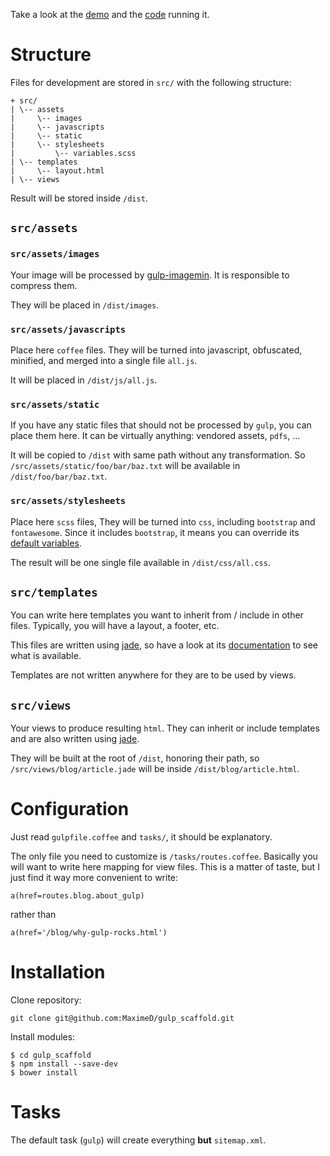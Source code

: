 Take a look at the [demo](http://maximed.github.io/gulp_scaffold/dist/)
and the [code](https://github.com/MaximeD/gulp_scaffold/tree/gh-pages) running it.

# Structure

Files for development are stored in `src/`
with the following structure:

```
+ src/
| \-- assets
|     \-- images
|     \-- javascripts
|     \-- static
|     \-- stylesheets
|         \-- variables.scss
| \-- templates
|     \-- layout.html
| \-- views
```

Result will be stored inside `/dist`.

## `src/assets`

### `src/assets/images`

Your image will be processed by [gulp-imagemin](https://www.npmjs.com/package/gulp-imagemin).
It is responsible to compress them.

They will be placed in `/dist/images`.

### `src/assets/javascripts`

Place here `coffee` files.
They will be turned into javascript, obfuscated, minified,
and merged into a single file `all.js`.

It will be placed in `/dist/js/all.js`.


### `src/assets/static`

If you have any static files that should not be processed by `gulp`,
you can place them here.
It can be virtually anything: vendored assets, `pdfs`, …

It will be copied to `/dist` with same path without any transformation.
So `/src/assets/static/foo/bar/baz.txt` will be available in `/dist/foo/bar/baz.txt`.


### `src/assets/stylesheets`

Place here `scss` files,
They will be turned into `css`, including `bootstrap` and `fontawesome`.
Since it includes `bootstrap`, it means you can override its [default variables](https://github.com/twbs/bootstrap/blob/master/less/variables.less).

The result will be one single file available in `/dist/css/all.css`.

## `src/templates`

You can write here templates you want to inherit from / include in other files.
Typically, you will have a layout, a footer, etc.

This files are written using [jade](http://jade-lang.com/),
so have a look at its [documentation](http://jade-lang.com/reference/) to see what is available.

Templates are not written anywhere for they are to be used by views.

## `src/views`

Your views to produce resulting `html`.
They can inherit or include templates and are also written using [jade](http://jade-lang.com/).

They will be built at the root of `/dist`, honoring their path,
so `/src/views/blog/article.jade` will be inside `/dist/blog/article.html`.


# Configuration

Just read `gulpfile.coffee` and `tasks/`, it should be explanatory.

The only file you need to customize is `/tasks/routes.coffee`.
Basically you will want to write here mapping for view files.
This is a matter of taste,
but I just find it way more convenient to write:
```jade
a(href=routes.blog.about_gulp)
```
rather than
```jade
a(href='/blog/why-gulp-rocks.html')
```


# Installation

Clone repository:

```
git clone git@github.com:MaximeD/gulp_scaffold.git
```

Install modules:

```
$ cd gulp_scaffold
$ npm install --save-dev
$ bower install
```

# Tasks

The default task (`gulp`) will create everything **but** `sitemap.xml`.
